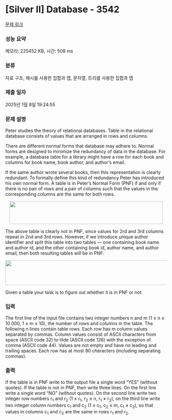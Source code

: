 # [Silver II] Database - 3542 

[문제 링크](https://www.acmicpc.net/problem/3542) 

### 성능 요약

메모리: 225452 KB, 시간: 508 ms

### 분류

자료 구조, 해시를 사용한 집합과 맵, 문자열, 트리를 사용한 집합과 맵

### 제출 일자

2025년 1월 8일 19:24:55

### 문제 설명

<p>Peter studies the theory of relational databases. Table in the relational database consists of values that are arranged in rows and columns.</p>

<p>There are different normal forms that database may adhere to. Normal forms are designed to minimize the redundancy of data in the database. For example, a database table for a library might have a row for each book and columns for book name, book author, and author’s email.</p>

<p>If the same author wrote several books, then this representation is clearly redundant. To formally define this kind of redundancy Peter has introduced his own normal form. A table is in Peter’s Normal Form (PNF) if and only if there is no pair of rows and a pair of columns such that the values in the corresponding columns are the same for both rows.</p>

<p style="text-align:center"><img alt="" src="https://www.acmicpc.net/upload/images3/db1.png" style="height:71px; width:478px"></p>

<p>The above table is clearly not in PNF, since values for 2rd and 3rd columns repeat in 2nd and 3rd rows. However, if we introduce unique author identifier and split this table into two tables — one containing book name and author id, and the other containing book id, author name, and author email, then both resulting tables will be in PNF.</p>

<p style="text-align:center"><img alt="" src="https://www.acmicpc.net/upload/images3/db2.png" style="height:77px; width:583px"></p>

<p>Given a table your task is to figure out whether it is in PNF or not.</p>

### 입력 

 <p>The first line of the input file contains two integer numbers n and m (1 ≤ n ≤ 10 000, 1 ≤ m ≤ 10), the number of rows and columns in the table. The following n lines contain table rows. Each row has m column values separated by commas. Column values consist of ASCII characters from space (ASCII code 32) to tilde (ASCII code 126) with the exception of comma (ASCII code 44). Values are not empty and have no leading and trailing spaces. Each row has at most 80 characters (including separating commas).</p>

### 출력 

 <p>If the table is in PNF write to the output file a single word “YES” (without quotes). If the table is not in PNF, then write three lines. On the first line write a single word “NO” (without quotes). On the second line write two integer row numbers r<sub>1</sub> and r<sub>2</sub> (1 ≤ r<sub>1</sub>, r<sub>2</sub> ≤ n, r<sub>1</sub> ≠ r<sub>2</sub>), on the third line write two integer column numbers c<sub>1</sub> and c<sub>2</sub> (1 ≤ c<sub>1</sub>, c<sub>2</sub> ≤ m, c<sub>1</sub> ≠ c<sub>2</sub>), so that values in columns c<sub>1</sub> and c<sub>2</sub> are the same in rows r<sub>1</sub> and r<sub>2</sub>.</p>

